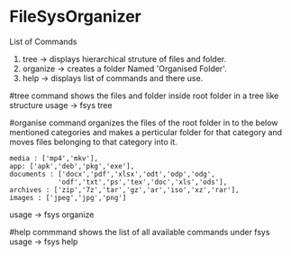 # FileSysOrganizer
List of Commands
1. tree -> displays hierarchical struture of files and folder.
2. organize -> creates a folder Named 'Organised Folder'.
3. help -> displays list of commands and there use. 

#tree command shows the files and folder inside root folder in  a tree like structure
usage -> fsys tree


#organise command organizes the files of the root folder in to the below mentioned categories and makes a perticular folder for that category and moves files belonging to that category into it.

    media : ['mp4','mkv'],
    app: ['apk','deb','pkg','exe'],
    documents : ['docx','pdf','xlsx','odt','odp','odg',
                'odf','txt','ps','tex','doc','xls','ods'],
    archives : ['zip','7z','tar','gz','ar','iso','xz','rar'],
    images : ['jpeg','jpg','png']
usage -> fsys organize





#help commmand shows the list of all available commands under fsys
usage -> fsys help 

